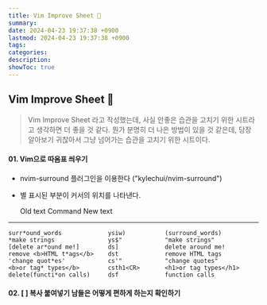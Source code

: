```yaml
---
title: Vim Improve Sheet 🦅
summary: 
date: 2024-04-23 19:37:38 +0900
lastmod: 2024-04-23 19:37:38 +0900
tags: 
categories: 
description: 
showToc: true
---
```


## Vim Improve Sheet 🦅

> Vim Improve Sheet 라고 작성했는데, 사실 안좋은 습관을 고치기 위한 시트라고 생각하면 더 좋을 것 같다.
> 뭔가 분명히 더 나은 방법이 있을 것 같은데, 당장 알아보기 귀찮아서 그냥 넘어가는 습관을 고치기 위한 시트이다.


#### 01. Vim으로 따옴표 씌우기

- nvim-surround 플러그인을 이용한다 ("kylechui/nvim-surround")
- 별 표시된 부분이 커서의 위치를 나타낸다.

    Old text                    Command         New text
--------------------------------------------------------------------------------
    surr*ound_words             ysiw)           (surround_words)
    *make strings               ys$"            "make strings"
    [delete ar*ound me!]        ds]             delete around me!
    remove <b>HTML t*ags</b>    dst             remove HTML tags
    'change quot*es'            cs'"            "change quotes"
    <b>or tag* types</b>        csth1<CR>       <h1>or tag types</h1>
    delete(functi*on calls)     dsf             function calls

#### 02. [ ] 복사 붙여넣기 남들은 어떻게 편하게 하는지 확인하기


